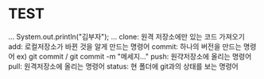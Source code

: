 # TEST
...
System.out.println("김부자");
...
clone: 원격 저장소에만 있는 코드 가져오기
add: 로컬저장소가 바뀐 것을 알게 만드는 명령어
commit: 하나의 버전을 만드는 명령어
ex) git commit / git commit -m "메세지..."
push: 원갹저장소에 올리는 명령어
pull: 원격저장소에 올리는 명령어
status: 현 폴더에 git과의 상태를 보는 명령어